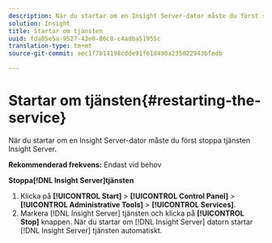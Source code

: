 ```yaml
---
description: När du startar om en Insight Server-dator måste du först stoppa tjänsten Insight Server.
solution: Insight
title: Startar om tjänsten
uuid: fda05e5a-9527-43e0-86c8-c4adba51955c
translation-type: tm+mt
source-git-commit: aec1f7b14198cdde91f61d490a235022943bfedb

---
```



# Startar om tjänsten{#restarting-the-service}

När du startar om en Insight Server-dator måste du först stoppa tjänsten Insight Server.

**Rekommenderad frekvens:** Endast vid behov

**Stoppa[!DNL Insight Server]tjänsten**

1. Klicka på **[!UICONTROL Start]** > **[!UICONTROL Control Panel]** > **[!UICONTROL Administrative Tools]** > **[!UICONTROL Services]**.
1. Markera [!DNL Insight Server] tjänsten och klicka på **[!UICONTROL Stop]** knappen.
När du startar om [!DNL Insight Server] datorn startar [!DNL Insight Server] tjänsten automatiskt.
